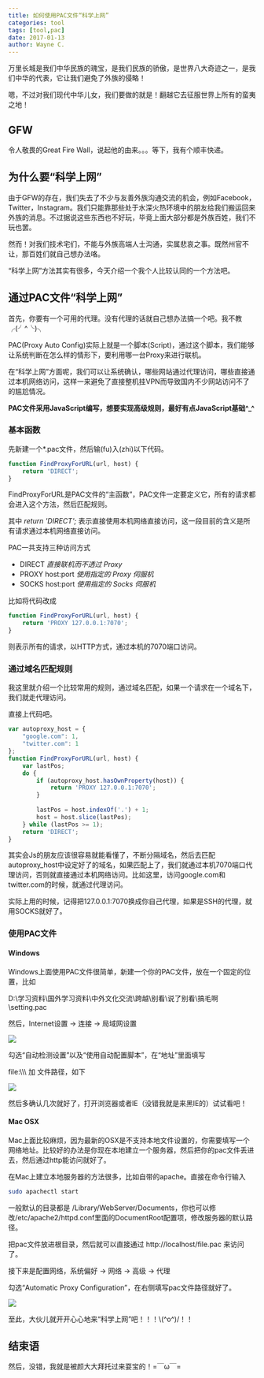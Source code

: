 ```yaml
---
title: 如何使用PAC文件“科学上网”
categories: tool
tags: [tool,pac]
date: 2017-01-13
author: Wayne C.
---
```

万里长城是我们中华民族的瑰宝，是我们民族的骄傲，是世界八大奇迹之一，是我们中华的代表，它让我们避免了外族的侵略！

嗯，不过对我们现代中华儿女，我们要做的就是！翻越它去征服世界上所有的蛮夷之地！

<!-- more -->

## GFW

令人敬畏的Great Fire Wall，说起他的由来。。。等下，我有个顺丰快递。

## 为什么要“科学上网”

由于GFW的存在，我们失去了不少与友善外族沟通交流的机会，例如Facebook，Twitter，Instagram。我们只能靠那些处于水深火热环境中的朋友给我们搬运回来外族的消息。不过据说这些东西也不好玩，毕竟上面大部分都是外族百姓，我们不玩也罢。

然而！对我们技术宅们，不能与外族高端人士沟通，实属悲哀之事。既然州官不让，那百姓们就自己想办法咯。

“科学上网”方法其实有很多，今天介绍一个我个人比较认同的一个方法吧。

## 通过PAC文件“科学上网”

首先，你要有一个可用的代理。没有代理的话就自己想办法搞一个吧。我不教╭(╯^╰)╮

PAC(Proxy Auto Config)实际上就是一个脚本(Script)，通过这个脚本，我们能够让系统判断在怎么样的情形下，要利用哪一台Proxy来进行联机。

在“科学上网”方面呢，我们可以让系统确认，哪些网站通过代理访问，哪些直接通过本机网络访问，这样一来避免了直接整机挂VPN而导致国内不少网站访问不了的尴尬情况。

**PAC文件采用JavaScript编写，想要实现高级规则，最好有点JavaScript基础^_^**

### 基本函数

先新建一个*.pac文件，然后输(fu)入(zhi)以下代码。

~~~js
function FindProxyForURL(url, host) {
    return 'DIRECT';
}
~~~

FindProxyForURL是PAC文件的“主函数”，PAC文件一定要定义它，所有的请求都会进入这个方法，然后匹配规则。

其中 *return 'DIRECT';* 表示直接使用本机网络直接访问，这一段目前的含义是所有请求通过本机网络直接访问。

PAC一共支持三种访问方式

- DIRECT *直接联机而不透过 Proxy*
- PROXY host:port *使用指定的 Proxy 伺服机*
- SOCKS host:port *使用指定的 Socks 伺服机*

比如将代码改成

~~~js
function FindProxyForURL(url, host) {
    return 'PROXY 127.0.0.1:7070';
}
~~~

则表示所有的请求，以HTTP方式，通过本机的7070端口访问。

### 通过域名匹配规则

我这里就介绍一个比较常用的规则，通过域名匹配，如果一个请求在一个域名下，我们就走代理访问。

直接上代码吧。

~~~js
var autoproxy_host = {
    "google.com": 1,
    "twitter.com": 1
};
function FindProxyForURL(url, host) {
    var lastPos;
    do {
        if (autoproxy_host.hasOwnProperty(host)) {
            return 'PROXY 127.0.0.1:7070';
        }
        
        lastPos = host.indexOf('.') + 1;
        host = host.slice(lastPos);
    } while (lastPos >= 1);
    return 'DIRECT';
}
~~~

其实会Js的朋友应该很容易就能看懂了，不断分隔域名，然后去匹配autoproxy_host中设定好了的域名，如果匹配上了，我们就通过本机7070端口代理访问，否则就直接通过本机网络访问。比如这里，访问google.com和twitter.com的时候，就通过代理访问。

实际上用的时候，记得把127.0.0.1:7070换成你自己代理，如果是SSH的代理，就用SOCKS就好了。

### 使用PAC文件

#### Windows

Windows上面使用PAC文件很简单，新建一个你的PAC文件，放在一个固定的位置，比如

D:\学习资料\国外学习资料\中外文化交流\跨越\别看\说了别看\搞毛啊\setting.pac

然后，Internet设置 -> 连接 -> 局域网设置 

![](/bimg/pac-win-1.jpg)

勾选“自动检测设置”以及“使用自动配置脚本”，在“地址”里面填写

file:\\\\\\ 加 文件路径，如下

![](/bimg/pac-win-2.jpg)

然后多确认几次就好了，打开浏览器或者IE（没错我就是来黑IE的）试试看吧！

#### Mac OSX

Mac上面比较麻烦，因为最新的OSX是不支持本地文件设置的，你需要填写一个网络地址。比较好的办法是你现在本地建立一个服务器，然后把你的pac文件丢进去，然后通过http能访问就好了。

在Mac上建立本地服务器的方法很多，比如自带的apache。直接在命令行输入

~~~sh
sudo apachectl start
~~~

一般默认的目录都是 /Library/WebServer/Documents，你也可以修改/etc/apache2/httpd.conf里面的DocumentRoot配置项，修改服务器的默认路径。

把pac文件放进根目录，然后就可以直接通过 http://localhost/file.pac 来访问了。

接下来是配置网络，系统偏好 -> 网络 -> 高级 -> 代理

勾选“Automatic Proxy Configuration”，在右侧填写pac文件路径就好了。

![](/bimg/pac-mac-1.png)

至此，大伙儿就开开心心地来“科学上网”吧！！！\\(^o^)/！！

## 结束语

然后，没错，我就是被颜大大拜托过来耍宝的！=￣ω￣=
